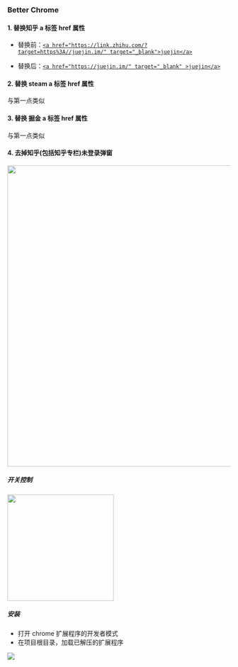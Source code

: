 ### Better Chrome

#### 1. 替换知乎 a 标签 href 属性

- 替换前：<a href="https://link.zhihu.com/?target=https%3A//juejin.im/" target="_blank">`<a href="https://link.zhihu.com/?target=https%3A//juejin.im/" target="_blank">juejin</a>`</a>

- 替换后：<a href="https://juejin.im/" target="_blank">`<a href="https://juejin.im/" target="_blank" >juejin</a>`</a>

#### 2. 替换 steam a 标签 href 属性

与第一点类似

#### 3. 替换 掘金 a 标签 href 属性

与第一点类似

#### 4. 去掉知乎(包括知乎专栏)未登录弹窗

<img width="680" src="./images/remove_zhihu_login_modal.png" />

##### 开关控制

<img width="240" src="./images/function_switch.png" />

##### 安装

- 打开 chrome 扩展程序的开发者模式
- 在项目根目录，加载已解压的扩展程序

<img src="./images/install_extensions.png" />

